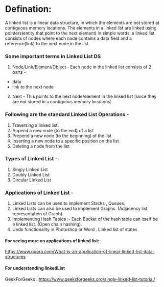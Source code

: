<h1>Defination:</h1>
<p>A linked list is a linear data structure, in which the elements are not stored at contiguous memory locations. The elements in a linked list are linked using pointers(entity that point to the next element)
In simple words, a linked list consists of nodes where each node contains a data field and a reference(link) to the next node in the list. 
</p>


### Some important terms in Linked List DS 
1. Node/Link/Element/Object - Each node in the linked list consists of 2 parts -
 - data 
 - link to the next node
2. Next - This points to the next node/element in the linked list (since they are not stored in a contiguous memory locations)


### Following are the standard Linked List Operations - 
1. Traversing a linked list.
2. Append a new node (to the end) of a list
3. Prepend a new node (to the beginning) of the list
4. Inserting a new node to a specific position on the list
5. Deleting a node from the list


### Types of Linked List -
1. Singly Linked List
2. Doubly Linked List
3. Circular Linked List

### Applications of Linked List - 
1. Linked Lists can be used to implement Stacks , Queues.
2. Linked Lists can also be used to implement Graphs. (Adjacency list representation of Graph).
3. Implementing Hash Tables :- Each Bucket of the hash table can itself be a linked list. (Open chain hashing).
4. Undo functionality in Photoshop or Word . Linked list of states

#### For seeing more on applications of linked list:
https://www.quora.com/What-is-an-application-of-linear-linked-list-data-structures


#### For understanding linkedList
GeekForGeeks : https://www.geeksforgeeks.org/singly-linked-list-tutorial/